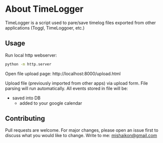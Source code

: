 # About TimeLogger 

TimeLogger is a script used to pare/save 
timelog files exported from other applications
(Toggl, TimeLoggoer, etc.)

## Usage

Run local http webserver:
```bash
python -m http.server
```
Open file upload page:
http://localhost:8000/upload.html

Upload file (previously imported from other apps) via upload form.
File parsing will run automatically.
All events stored in file will be:
- saved into DB 
  - added to your google calendar

## Contributing
Pull requests are welcome. 
For major changes, please open an issue first to discuss what you would like to change.
Write to me: [mishaikon@gmail.com](mailto:mishaikon@gmail.com)
